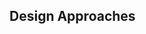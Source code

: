 <link rel="stylesheet" href="{{baseUrl}}/css/textbook.css">

<div class="website-content">

<div id="main">

## Design Approaches

<include src="../designApproaches/multilevelDesign/what/print.md" boilerplate />
<include src="../designApproaches/topDownBottomUp/what/print.md" boilerplate />
<include src="../designApproaches/agileDesign/what/print.md" boilerplate />

</div>

</div>
